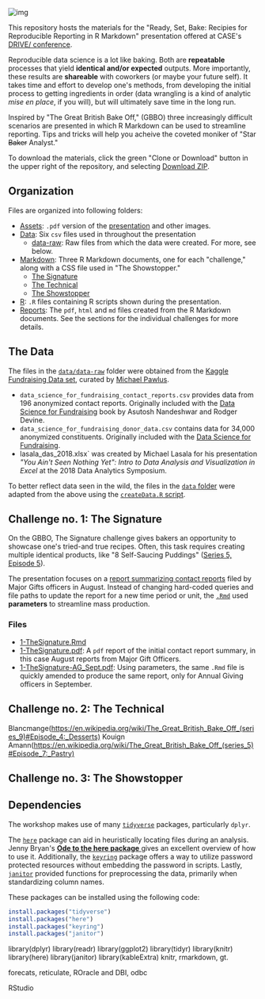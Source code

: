 ![img](https://github.com/jrogol/DRIVE2020/blob/master/Assets/Main.png)


This repository hosts the materials for the "Ready, Set, Bake: Recipies for Reproducible Reporting in R Markdown" presentation offered at CASE's [DRIVE/ conference](https://www.case.org/drive).

Reproducible data science is a lot like baking. Both are **repeatable** processes that yield **identical and/or expected** outputs. More importantly, these results are **shareable** with coworkers (or maybe your future self).
It takes time and effort to develop one's methods, from developing the initial process to getting ingredients in order (data wrangling is a kind of analytic _mise en place_, if you will), but will ultimately save time in the long run.

Inspired by "The Great British Bake Off," (GBBO) three increasingly difficult scenarios are presented in which R Markdown can be used to streamline reporting. Tips and tricks will help you acheive the coveted moniker of "Star ~~Baker~~ Analyst."

To download the materials, click the green "Clone or Download" button in the upper right of the repository, and selecting [Download ZIP](https://github.com/jrogol/DRIVE2020/archive/master.zip). 

## Organization

Files are organized into following folders:

* [Assets](https://github.com/jrogol/DRIVE2020/tree/master/Assets): `.pdf` version of the [presentation](https://github.com/jrogol/DRIVE2020/blob/master/Assets/ReadySetBake.pdf) and other images.
* [Data](https://github.com/jrogol/DRIVE2020/tree/master/Data): Six `csv` files used in throughout the presentation
  - [data-raw](https://github.com/jrogol/DRIVE2020/tree/master/Data/data-raw): Raw files from which the data were created. For more, see below.
* [Markdown](https://github.com/jrogol/DRIVE2020/tree/master/Markdown/): Three R Markdown documents, one for each "challenge," along with a CSS file used in "The Showstopper."
  - [The Signature](https://github.com/jrogol/DRIVE2020/tree/master/Markdown/1-TheSignature.Rmd)
  - [The Technical](https://github.com/jrogol/DRIVE2020/tree/master/Markdown/2-TheTechnical.Rmd)
  - [The Showstopper](https://github.com/jrogol/DRIVE2020/tree/master/Markdown/3-TheShowstopper.Rmd)
* [R](https://github.com/jrogol/DRIVE2020/tree/master/R/): `.R` files containing R scripts shown during the presentation.
* [Reports](https://github.com/jrogol/DRIVE2020/tree/master/Reports/): The `pdf`, `html` and `md` files created from the R Markdown documents. See the sections for the individual challenges for more details. 

## The Data

The files in the [`data/data-raw`]() folder were obtained from the  [Kaggle Fundraising Data set](https://www.kaggle.com/michaelpawlus/fundraising-data), curated by [Michael Pawlus](https://github.com/michaelpawlus).

* `data_science_for_fundraising_contact_reports.csv` provides data from 196 anonymized contact reports. Originally included with the [Data Science for Fundraising](http://nandeshwar.info/ds4fundraising/) book by Asutosh Nandeshwar and Rodger Devine.
* `data_science_for_fundraising_donor_data.csv` contains data for 34,000 anonymized constituents. Originally included with the [Data Science for Fundraising](http://nandeshwar.info/ds4fundraising/).
* lasala_das_2018.xlsx` was created by Michael Lasala for his presentation _"You Ain't Seen Nothing Yet": Intro to Data Analysis and Visualization in Excel_ at the 2018 Data Analytics Symposium.

To better reflect data seen in the wild, the files in the [`data` folder](https://github.com/jrogol/DRIVE2020/tree/master/Data/) were adapted from the above using the [`createData.R` script](https://github.com/jrogol/DRIVE2020/blob/master/Data/data-raw/createData.R).

## Challenge no. 1: The Signature

On the GBBO, The Signature challenge gives bakers an opportunity to showcase one's tried-and true recipes. Often, this task requires creating multiple identical products, like "8 Self-Saucing Puddings" ([Series 5, Episode 5](https://en.wikipedia.org/wiki/The_Great_British_Bake_Off_(series_5)#Episode_4:_Desserts)).

The presentation focuses on a [report summarizing contact reports](https://github.com/jrogol/DRIVE2020/tree/master/Reports/1-TheSignature.pdf) filed by Major Gifts officers in August. Instead of changing hard-coded queries and file paths to update the report for a new time period or unit, the [`.Rmd`](https://github.com/jrogol/DRIVE2020/tree/master/Markdown/1-TheSignature.Rmd) used **parameters** to streamline mass production.

### Files
* [1-TheSignature.Rmd](https://github.com/jrogol/DRIVE2020/tree/master/Markdown/1-TheSignature.Rmd)
* [1-TheSignature.pdf](https://github.com/jrogol/DRIVE2020/tree/master/Reports/1-TheSignature.pdf): A `pdf` report of the initial contact report summary, in this case August reports from Major Gift Officers.
* [1-TheSignature-AG_Sept.pdf](https://github.com/jrogol/DRIVE2020/tree/master/Reports/1-TheSignature-AG_Sept.pdf): Using parameters, the same `.Rmd` file is quickly amended to produce the same report, only for Annual Giving officers in September.

## Challenge no. 2: The Technical

Blancmange(https://en.wikipedia.org/wiki/The_Great_British_Bake_Off_(series_9)#Episode_4:_Desserts)
Kouign Amann(https://en.wikipedia.org/wiki/The_Great_British_Bake_Off_(series_5)#Episode_7:_Pastry)

## Challenge no. 3: The Showstopper

## Dependencies

The workshop makes use of many [`tidyverse`](https://www.tidyverse.org/) packages, particularly `dplyr`.

The [`here`](https://here.r-lib.org/) package can aid in heuristically locating files during an analysis.
Jenny Bryan's [__Ode to the here package__ ](https://github.com/jennybc/here_here) gives an excellent overview of how to use it.
Additionally, the [`keyring`](https://github.com/r-lib/keyring) package offers a way to utilize password protected resources without embedding the password in scripts.
Lastly, [`janitor`](http://sfirke.github.io/janitor/) provided functions for preprocessing the data, primarily when standardizing column names.

These packages can be installed using the following code:
```r
install.packages("tidyverse")
install.packages("here")
install.packages("keyring")
install.packages("janitor")
```


library(dplyr)
library(readr)
library(ggplot2)
library(tidyr)
library(knitr)
library(here)
library(janitor)
library(kableExtra)
knitr, rmarkdown, gt.

forecats, reticulate, ROracle and DBI, odbc

RStudio
